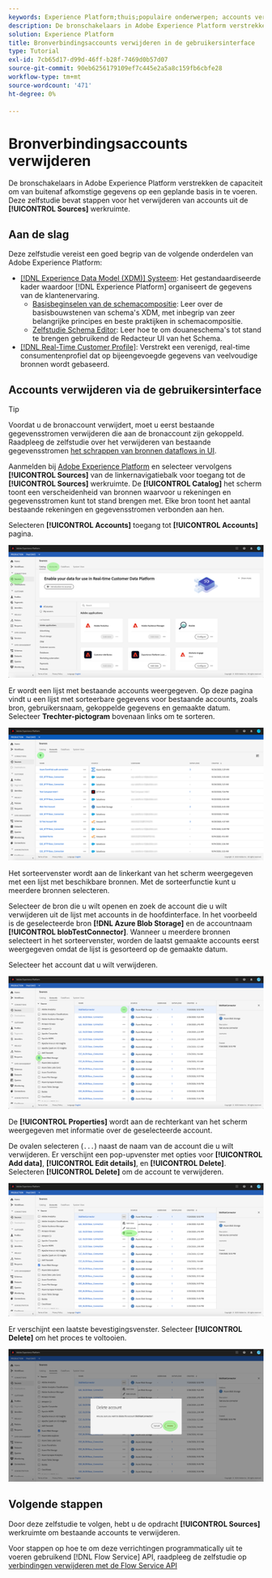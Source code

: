 ```yaml
---
keywords: Experience Platform;thuis;populaire onderwerpen; accounts verwijderen
description: De bronschakelaars in Adobe Experience Platform verstrekken de capaciteit om van buitenaf afkomstige gegevens op een geplande basis in te voeren. Deze zelfstudie biedt stappen voor het verwijderen van accounts in de werkruimte Bronnen.
solution: Experience Platform
title: Bronverbindingsaccounts verwijderen in de gebruikersinterface
type: Tutorial
exl-id: 7cb65d17-d99d-46ff-b28f-7469d0b57d07
source-git-commit: 90eb6256179109ef7c445e2a5a8c159fb6cbfe28
workflow-type: tm+mt
source-wordcount: '471'
ht-degree: 0%

---
```


# Bronverbindingsaccounts verwijderen

De bronschakelaars in Adobe Experience Platform verstrekken de capaciteit om van buitenaf afkomstige gegevens op een geplande basis in te voeren. Deze zelfstudie bevat stappen voor het verwijderen van accounts uit de **[!UICONTROL Sources]** werkruimte.

## Aan de slag

Deze zelfstudie vereist een goed begrip van de volgende onderdelen van Adobe Experience Platform:

- [[!DNL Experience Data Model (XDM)] Systeem](../../../xdm/home.md): Het gestandaardiseerde kader waardoor [!DNL Experience Platform] organiseert de gegevens van de klantenervaring.
   - [Basisbeginselen van de schemacompositie](../../../xdm/schema/composition.md): Leer over de basisbouwstenen van schema&#39;s XDM, met inbegrip van zeer belangrijke principes en beste praktijken in schemacompositie.
   - [Zelfstudie Schema Editor](../../../xdm/tutorials/create-schema-ui.md): Leer hoe te om douaneschema&#39;s tot stand te brengen gebruikend de Redacteur UI van het Schema.
- [[!DNL Real-Time Customer Profile]](../../../profile/home.md): Verstrekt een verenigd, real-time consumentenprofiel dat op bijeengevoegde gegevens van veelvoudige bronnen wordt gebaseerd.

## Accounts verwijderen via de gebruikersinterface

>[!TIP]
>
>Voordat u de bronaccount verwijdert, moet u eerst bestaande gegevensstromen verwijderen die aan de bronaccount zijn gekoppeld. Raadpleeg de zelfstudie over het verwijderen van bestaande gegevensstromen [het schrappen van bronnen dataflows in UI](./delete.md).

Aanmelden bij [Adobe Experience Platform](https://platform.adobe.com) en selecteer vervolgens **[!UICONTROL Sources]** van de linkernavigatiebalk voor toegang tot de **[!UICONTROL Sources]** werkruimte. De **[!UICONTROL Catalog]** het scherm toont een verscheidenheid van bronnen waarvoor u rekeningen en gegevensstromen kunt tot stand brengen met. Elke bron toont het aantal bestaande rekeningen en gegevensstromen verbonden aan hen.

Selecteren **[!UICONTROL Accounts]** toegang tot **[!UICONTROL Accounts]** pagina.

![catalogusaccounts](../../images/tutorials/delete-accounts/catalog.png)

Er wordt een lijst met bestaande accounts weergegeven. Op deze pagina vindt u een lijst met sorteerbare gegevens voor bestaande accounts, zoals bron, gebruikersnaam, gekoppelde gegevens en gemaakte datum. Selecteer **Trechter-pictogram** bovenaan links om te sorteren.

![dataflows-list](../../images/tutorials/delete-accounts/accounts.png)

Het sorteervenster wordt aan de linkerkant van het scherm weergegeven met een lijst met beschikbare bronnen. Met de sorteerfunctie kunt u meerdere bronnen selecteren.

Selecteer de bron die u wilt openen en zoek de account die u wilt verwijderen uit de lijst met accounts in de hoofdinterface. In het voorbeeld is de geselecteerde bron **[!DNL Azure Blob Storage]** en de accountnaam **[!UICONTROL blobTestConnector]**. Wanneer u meerdere bronnen selecteert in het sorteervenster, worden de laatst gemaakte accounts eerst weergegeven omdat de lijst is gesorteerd op de gemaakte datum.

Selecteer het account dat u wilt verwijderen.

![gegevensstroom sorteren](../../images/tutorials/delete-accounts/sort.png)

De **[!UICONTROL Properties]** wordt aan de rechterkant van het scherm weergegeven met informatie over de geselecteerde account.

De ovalen selecteren (`...`) naast de naam van de account die u wilt verwijderen. Er verschijnt een pop-upvenster met opties voor **[!UICONTROL Add data]**, **[!UICONTROL Edit details]**, en **[!UICONTROL Delete]**. Selecteren **[!UICONTROL Delete]** om de account te verwijderen.

![gegevensstroom sorteren](../../images/tutorials/delete-accounts/delete.png)

Er verschijnt een laatste bevestigingsvenster. Selecteer **[!UICONTROL Delete]** om het proces te voltooien.

![delete](../../images/tutorials/delete-accounts/confirm.png)

## Volgende stappen

Door deze zelfstudie te volgen, hebt u de opdracht **[!UICONTROL Sources]** werkruimte om bestaande accounts te verwijderen.

Voor stappen op hoe te om deze verrichtingen programmatically uit te voeren gebruikend [!DNL Flow Service] API, raadpleeg de zelfstudie op [verbindingen verwijderen met de Flow Service API](../../tutorials/api/delete.md)
